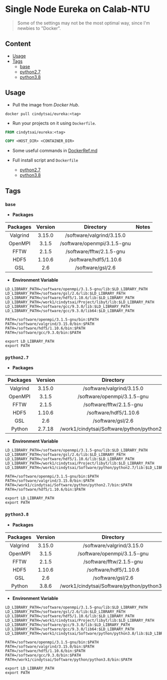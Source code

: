 # Single Node Eureka on Calab-NTU
> Some of the settings may not be the most optimal way, since I'm newbies to "Docker".

## Content
* [Usage](https://github.com/cindytsai/Eureka#usage)
* [Tags](https://github.com/cindytsai/Eureka#tags)
  * [base](https://github.com/cindytsai/Eureka#base)
  * [python2.7](https://github.com/cindytsai/Eureka#python27)
  * [python3.8](https://github.com/cindytsai/Eureka#python38)

## Usage
* Pull the image from *Docker Hub*.
```
docker pull cindytsai/eureka:<tag>
```
* Run your projects on it using `Dockerfile`.
```Dockerfile
FROM cindytsai/eureka:<tag>

COPY <HOST_DIR> <CONTAINER_DIR> 
```
* Some useful commands in [DockerRef.md](./DockerRef.md)

* Full install script and `Dockerfile`
  * [python2.7](https://github.com/cindytsai/Eureka/tree/python2.7)
  * [python3.8](https://github.com/cindytsai/Eureka/tree/python3.8)

## Tags
### `base`
* **Packages**

| Packages | Version |          Directory          | Notes |
|:--------:|:-------:|:---------------------------:|:-----:|
| Valgrind |  3.15.0 | /software/valgrind/3.15.0   |       |
|  OpenMPI |  3.1.5  | /software/openmpi/3.1.5-gnu |       |
|   FFTW   |  2.1.5  | /software/fftw/2.1.5-gnu    |       |
|   HDF5   |  1.10.6 | /software/hdf5/1.10.6       |       |
|    GSL   |   2.6   | /software/gsl/2.6           |       |

* **Environment Variable**
```shell
LD_LIBRARY_PATH=/software/openmpi/3.1.5-gnu/lib:$LD_LIBRARY_PATH
LD_LIBRARY_PATH=/software/gsl/2.6/lib:$LD_LIBRARY_PATH
LD_LIBRARY_PATH=/software/hdf5/1.10.6/lib:$LD_LIBRARY_PATH
LD_LIBRARY_PATH=/work1/cindytsai/Project/libyt/lib:$LD_LIBRARY_PATH
LD_LIBRARY_PATH=/software/gcc/9.3.0/lib:$LD_LIBRARY_PATH
LD_LIBRARY_PATH=/software/gcc/9.3.0/lib64:$LD_LIBRARY_PATH

PATH=/software/openmpi/3.1.5-gnu/bin:$PATH
PATH=/software/valgrind/3.15.0/bin:$PATH
PATH=/software/hdf5/1.10.6/bin:$PATH
PATH=/software/gcc/9.3.0/bin:$PATH

export LD_LIBRARY_PATH
export PATH
```

### `python2.7`
* **Packages**

| Packages | Version |                  Directory                 | Notes |
|:--------:|:-------:|:------------------------------------------:|:-----:|
| Valgrind |  3.15.0 | /software/valgrind/3.15.0                  |       |
|  OpenMPI |  3.1.5  | /software/openmpi/3.1.5-gnu                |       |
|   FFTW   |  2.1.5  | /software/fftw/2.1.5-gnu                   |       |
|   HDF5   |  1.10.6 | /software/hdf5/1.10.6                      |       |
|    GSL   |   2.6   | /software/gsl/2.6                          |       |
| Python   | 2.7.18  | /work1/cindytsai/Software/python/python2.7 |       |

* **Environment Variable**
```shell
LD_LIBRARY_PATH=/software/openmpi/3.1.5-gnu/lib:$LD_LIBRARY_PATH
LD_LIBRARY_PATH=/software/gsl/2.6/lib:$LD_LIBRARY_PATH
LD_LIBRARY_PATH=/software/hdf5/1.10.6/lib:$LD_LIBRARY_PATH
LD_LIBRARY_PATH=/work1/cindytsai/Project/libyt/lib:$LD_LIBRARY_PATH
LD_LIBRARY_PATH=/work1/cindytsai/Software/python/python2.7/lib:$LD_LIBRARY_PATH

PATH=/software/openmpi/3.1.5-gnu/bin:$PATH
PATH=/software/valgrind/3.15.0/bin:$PATH
PATH=/work1/cindytsai/Software/python/python2.7/bin:$PATH
PATH=/software/hdf5/1.10.6/bin:$PATH

export LD_LIBRARY_PATH
export PATH
```

### `python3.8`
* **Packages**

| Packages | Version |                  Directory                 | Notes |
|:--------:|:-------:|:------------------------------------------:|:-----:|
| Valgrind |  3.15.0 | /software/valgrind/3.15.0                  |       |
|  OpenMPI |  3.1.5  | /software/openmpi/3.1.5-gnu                |       |
|   FFTW   |  2.1.5  | /software/fftw/2.1.5-gnu                   |       |
|   HDF5   |  1.10.6 | /software/hdf5/1.10.6                      |       |
|    GSL   |   2.6   | /software/gsl/2.6                          |       |
| Python   | 3.8.6   | /work1/cindytsai/Software/python/python3.8 |       |

* **Environment Variable**
```shell
LD_LIBRARY_PATH=/software/openmpi/3.1.5-gnu/lib:$LD_LIBRARY_PATH
LD_LIBRARY_PATH=/software/gsl/2.6/lib:$LD_LIBRARY_PATH
LD_LIBRARY_PATH=/software/hdf5/1.10.6/lib:$LD_LIBRARY_PATH
LD_LIBRARY_PATH=/work1/cindytsai/Project/libyt/lib:$LD_LIBRARY_PATH
LD_LIBRARY_PATH=/software/gcc/9.3.0/lib:$LD_LIBRARY_PATH
LD_LIBRARY_PATH=/software/gcc/9.3.0/lib64:$LD_LIBRARY_PATH
LD_LIBRARY_PATH=/work1/cindytsai/Software/python/python3.8/lib:$LD_LIBRARY_PATH

PATH=/software/openmpi/3.1.5-gnu/bin:$PATH
PATH=/software/valgrind/3.15.0/bin:$PATH
PATH=/software/hdf5/1.10.6/bin:$PATH
PATH=/software/gcc/9.3.0/bin:$PATH
PATH=/work1/cindytsai/Software/python/python3.8/bin:$PATH

export LD_LIBRARY_PATH
export PATH
```
